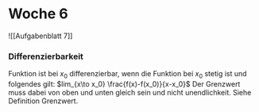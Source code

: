 # Woche 6
![[Aufgabenblatt 7]]
### Differenzierbarkeit
Funktion ist bei $x_0$ differenzierbar, wenn die Funktion bei $x_0$ stetig ist und folgendes gilt:
$lim_{x\to x_0} \frac{f(x)-f(x_0)}{x-x_0}$
Der Grenzwert muss dabei von oben und unten gleich sein und nicht unendlichkeit. Siehe Definition Grenzwert.

